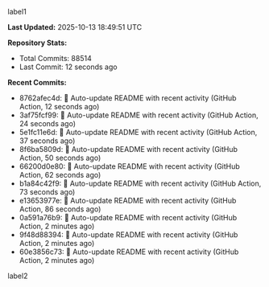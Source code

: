 
label1 
<!-- ACTIVITY_START -->
**Last Updated:** 2025-10-13 18:49:51 UTC

**Repository Stats:**
- Total Commits: 88514
- Last Commit: 12 seconds ago

**Recent Commits:**
- 8762afec4d: 🤖 Auto-update README with recent activity (GitHub Action, 12 seconds ago)
- 3af75fcf99: 🤖 Auto-update README with recent activity (GitHub Action, 24 seconds ago)
- 5e1fc11e6d: 🤖 Auto-update README with recent activity (GitHub Action, 37 seconds ago)
- 8f6ba5809d: 🤖 Auto-update README with recent activity (GitHub Action, 50 seconds ago)
- 66200d0e80: 🤖 Auto-update README with recent activity (GitHub Action, 62 seconds ago)
- b1a84c42f9: 🤖 Auto-update README with recent activity (GitHub Action, 73 seconds ago)
- e13653977e: 🤖 Auto-update README with recent activity (GitHub Action, 86 seconds ago)
- 0a591a76b9: 🤖 Auto-update README with recent activity (GitHub Action, 2 minutes ago)
- 9f48d88394: 🤖 Auto-update README with recent activity (GitHub Action, 2 minutes ago)
- 60e3856c73: 🤖 Auto-update README with recent activity (GitHub Action, 2 minutes ago)
<!-- ACTIVITY_END -->

label2
